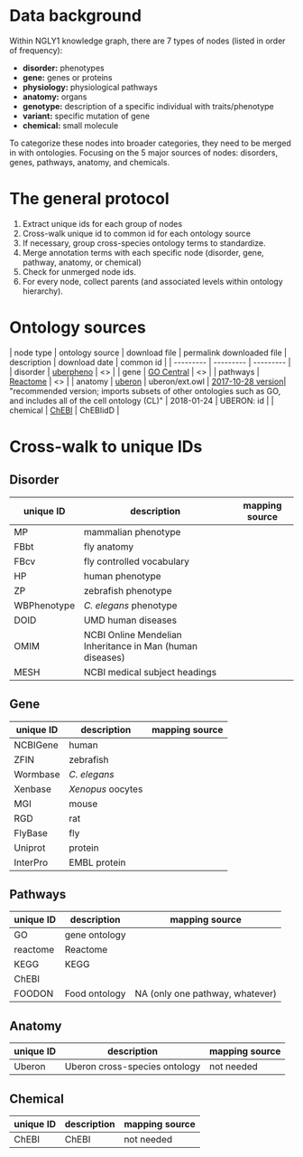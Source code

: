 # Data background
Within NGLY1 knowledge graph, there are 7 types of nodes (listed in order of frequency):
* **disorder:** phenotypes
* **gene:** genes or proteins
* **physiology:** physiological pathways
* **anatomy:** organs
* **genotype:** description of a specific individual with traits/phenotype
* **variant:** specific mutation of gene
* **chemical:** small molecule

To categorize these nodes into broader categories, they need to be merged in with ontologies. Focusing on the 5 major sources of nodes: disorders, genes, pathways, anatomy, and chemicals.

# The general protocol
1. Extract unique ids for each group of nodes
2. Cross-walk unique id to common id for each ontology source
3. If necessary, group cross-species ontology terms to standardize.
4. Merge annotation terms with each specific node (disorder, gene, pathway, anatomy, or chemical)
5. Check for unmerged node ids.
6. For every node, collect parents (and associated levels within ontology hierarchy).

# Ontology sources
| node type | ontology source | download file | permalink downloaded file | description | download date | common id |
| --------- | --------- | --------- |
| disorder | [uberpheno]() | <> |
| gene | [GO Central]() | <> |
| pathways | [Reactome]() | <> |
| anatomy | [uberon](http://uberon.github.io/downloads.html) | uberon/ext.owl | [2017-10-28 version](http://purl.obolibrary.org/obo/uberon/releases/2017-10-28)| "recommended version; imports subsets of other ontologies such as GO, and includes all of the cell ontology (CL)" | 2018-01-24 | UBERON: id |
| chemical | [ChEBI]() | ChEBIidD |

# Cross-walk to unique IDs
## Disorder
| unique ID | description | mapping source |
| --------- | --------- | --------- |
| MP | mammalian phenotype | |
| FBbt | fly anatomy | |
| FBcv | fly controlled vocabulary | |
| HP | human phenotype | |
| ZP | zebrafish phenotype | |
| WBPhenotype | *C. elegans* phenotype |
| DOID | UMD human diseases | |
| OMIM | NCBI Online Mendelian Inheritance in Man (human diseases) | |
| MESH | NCBI medical subject headings | |

## Gene
| unique ID | description | mapping source |
| --------- | --------- | --------- |
| NCBIGene | human | |
| ZFIN | zebrafish ||
| Wormbase | *C. elegans* ||
| Xenbase | *Xenopus* oocytes ||
| MGI | mouse ||
| RGD | rat ||
| FlyBase | fly ||
| Uniprot | protein | |
| InterPro | EMBL protein | |

## Pathways
| unique ID | description | mapping source |
| --------- | --------- | --------- |
| GO | gene ontology | |
| reactome | Reactome | |
| KEGG | KEGG ||
| ChEBI | | |
| FOODON | Food ontology| NA (only one pathway, whatever) |

## Anatomy
| unique ID | description | mapping source |
| --------- | --------- | --------- |
| Uberon | Uberon cross-species ontology | not needed |

## Chemical
| unique ID | description | mapping source |
| --------- | --------- | --------- |
| ChEBI | ChEBI | not needed |
